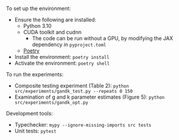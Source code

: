 To set up the environment:
- Ensure the following are installed:
    - Python 3.10
    - CUDA toolkit and cudnn
        - The code can be run without a GPU, by modifying the JAX dependency in `pyproject.toml`
    - [Poetry](https://python-poetry.org/)
- Install the environment: `poetry install`
- Activate the environment: `poetry shell`

To run the experiments:
- Composite testing experiment (Table 2): `python src/experiments/gandk_test.py --repeats 0 150`
- Examination of g and k parameter estimates (Figure 5): `python src/experiments/gandk_opt.py`

Development tools:
- Typechecker: `mypy --ignore-missing-imports src tests`
- Unit tests: `pytest`
